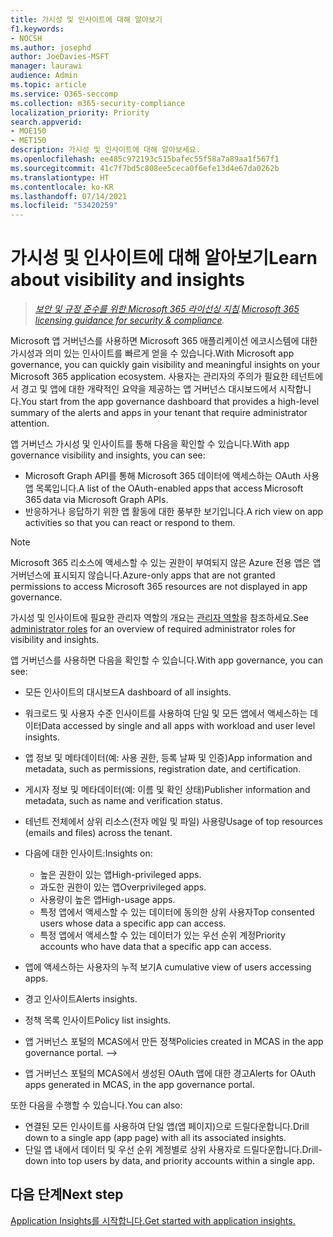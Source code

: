 ```yaml
---
title: 가시성 및 인사이트에 대해 알아보기
f1.keywords:
- NOCSH
ms.author: josephd
author: JoeDavies-MSFT
manager: laurawi
audience: Admin
ms.topic: article
ms.service: O365-seccomp
ms.collection: m365-security-compliance
localization_priority: Priority
search.appverid:
- MOE150
- MET150
description: 가시성 및 인사이트에 대해 알아보세요.
ms.openlocfilehash: ee485c972193c515bafec55f58a7a89aa1f567f1
ms.sourcegitcommit: 41c7f7bd5c808ee5ceca0f6efe13d4e67da0262b
ms.translationtype: HT
ms.contentlocale: ko-KR
ms.lasthandoff: 07/14/2021
ms.locfileid: "53420259"
---
```

# <a name="learn-about-visibility-and-insights"></a><span data-ttu-id="54cb3-103">가시성 및 인사이트에 대해 알아보기</span><span class="sxs-lookup"><span data-stu-id="54cb3-103">Learn about visibility and insights</span></span>

><span data-ttu-id="54cb3-104">*[보안 및 규정 준수를 위한 Microsoft 365 라이선싱 지침](https://aka.ms/ComplianceSD).*</span><span class="sxs-lookup"><span data-stu-id="54cb3-104">*[Microsoft 365 licensing guidance for security & compliance](https://aka.ms/ComplianceSD).*</span></span>

<span data-ttu-id="54cb3-105">Microsoft 앱 거버넌스를 사용하면 Microsoft 365 애플리케이션 에코시스템에 대한 가시성과 의미 있는 인사이트를 빠르게 얻을 수 있습니다.</span><span class="sxs-lookup"><span data-stu-id="54cb3-105">With Microsoft app governance, you can quickly gain visibility and meaningful insights on your Microsoft 365 application ecosystem.</span></span> <span data-ttu-id="54cb3-106">사용자는 관리자의 주의가 필요한 테넌트에서 경고 및 앱에 대한 개략적인 요약을 제공하는 앱 거버넌스 대시보드에서 시작합니다.</span><span class="sxs-lookup"><span data-stu-id="54cb3-106">You start from the app governance dashboard that provides a high-level summary of the alerts and apps in your tenant that require administrator attention.</span></span>

<span data-ttu-id="54cb3-107">앱 거버넌스 가시성 및 인사이트를 통해 다음을 확인할 수 있습니다.</span><span class="sxs-lookup"><span data-stu-id="54cb3-107">With app governance visibility and insights, you can see:</span></span>

- <span data-ttu-id="54cb3-108">Microsoft Graph API를 통해 Microsoft 365 데이터에 액세스하는 OAuth 사용 앱 목록입니다.</span><span class="sxs-lookup"><span data-stu-id="54cb3-108">A list of the OAuth-enabled apps that access Microsoft 365 data via Microsoft Graph APIs.</span></span>
- <span data-ttu-id="54cb3-109">반응하거나 응답하기 위한 앱 활동에 대한 풍부한 보기입니다.</span><span class="sxs-lookup"><span data-stu-id="54cb3-109">A rich view on app activities so that you can react or respond to them.</span></span>

>[!Note]
><span data-ttu-id="54cb3-110">Microsoft 365 리소스에 액세스할 수 있는 권한이 부여되지 않은 Azure 전용 앱은 앱 거버넌스에 표시되지 않습니다.</span><span class="sxs-lookup"><span data-stu-id="54cb3-110">Azure-only apps that are not granted permissions to access Microsoft 365 resources are not displayed in app governance.</span></span>
>

<span data-ttu-id="54cb3-111">가시성 및 인사이트에 필요한 관리자 역할의 개요는 [관리자 역할](app-governance-get-started.md#administrator-roles)을 참조하세요.</span><span class="sxs-lookup"><span data-stu-id="54cb3-111">See [administrator roles](app-governance-get-started.md#administrator-roles) for an overview of required administrator roles for visibility and insights.</span></span>

<!--
From messaging doc, page 21:

View M365 App List & Metadata
View M365 App List of Consented Users
View M365 App Permissions
View M365 App Permission Usage
View Over permissioned Apps
Aggregate M365 API Usage Data by Workload (count, download/upload)
Per-App M365 API Usage Data by Workload (count, download/upload)
Per-User M365 API Usage Data by Workload (count, download/upload)
M365 API Usage Data For High-Value/Classified Assets (count, download/upload)
M365 API Error Analysis per App
-->

<span data-ttu-id="54cb3-112">앱 거버넌스를 사용하면 다음을 확인할 수 있습니다.</span><span class="sxs-lookup"><span data-stu-id="54cb3-112">With app governance, you can see:</span></span>

- <span data-ttu-id="54cb3-113">모든 인사이트의 대시보드</span><span class="sxs-lookup"><span data-stu-id="54cb3-113">A dashboard of all insights.</span></span>
- <span data-ttu-id="54cb3-114">워크로드 및 사용자 수준 인사이트를 사용하여 단일 및 모든 앱에서 액세스하는 데이터</span><span class="sxs-lookup"><span data-stu-id="54cb3-114">Data accessed by single and all apps with workload and user level insights.</span></span>
- <span data-ttu-id="54cb3-115">앱 정보 및 메타데이터(예: 사용 권한, 등록 날짜 및 인증)</span><span class="sxs-lookup"><span data-stu-id="54cb3-115">App information and metadata, such as permissions, registration date, and certification.</span></span>
- <span data-ttu-id="54cb3-116">게시자 정보 및 메타데이터(예: 이름 및 확인 상태)</span><span class="sxs-lookup"><span data-stu-id="54cb3-116">Publisher information and metadata, such as name and verification status.</span></span>
- <span data-ttu-id="54cb3-117">테넌트 전체에서 상위 리소스(전자 메일 및 파일) 사용량</span><span class="sxs-lookup"><span data-stu-id="54cb3-117">Usage of top resources (emails and files) across the tenant.</span></span>
- <span data-ttu-id="54cb3-118">다음에 대한 인사이트:</span><span class="sxs-lookup"><span data-stu-id="54cb3-118">Insights on:</span></span>

  - <span data-ttu-id="54cb3-119">높은 권한이 있는 앱</span><span class="sxs-lookup"><span data-stu-id="54cb3-119">High-privileged apps.</span></span>
  - <span data-ttu-id="54cb3-120">과도한 권한이 있는 앱</span><span class="sxs-lookup"><span data-stu-id="54cb3-120">Overprivileged apps.</span></span>
  - <span data-ttu-id="54cb3-121">사용량이 높은 앱</span><span class="sxs-lookup"><span data-stu-id="54cb3-121">High-usage apps.</span></span>
  - <span data-ttu-id="54cb3-122">특정 앱에서 액세스할 수 있는 데이터에 동의한 상위 사용자</span><span class="sxs-lookup"><span data-stu-id="54cb3-122">Top consented users whose data a specific app can access.</span></span>
  - <span data-ttu-id="54cb3-123">특정 앱에서 액세스할 수 있는 데이터가 있는 우선 순위 계정</span><span class="sxs-lookup"><span data-stu-id="54cb3-123">Priority accounts who have data that a specific app can access.</span></span>

- <span data-ttu-id="54cb3-124">앱에 액세스하는 사용자의 누적 보기</span><span class="sxs-lookup"><span data-stu-id="54cb3-124">A cumulative view of users accessing apps.</span></span>
- <span data-ttu-id="54cb3-125">경고 인사이트</span><span class="sxs-lookup"><span data-stu-id="54cb3-125">Alerts insights.</span></span>
- <span data-ttu-id="54cb3-126">정책 목록 인사이트</span><span class="sxs-lookup"><span data-stu-id="54cb3-126">Policy list insights.</span></span>
<span data-ttu-id="54cb3-127"><!--></span><span class="sxs-lookup"><span data-stu-id="54cb3-127"><!--></span></span>
- <span data-ttu-id="54cb3-128">앱 거버넌스 포털의 MCAS에서 만든 정책</span><span class="sxs-lookup"><span data-stu-id="54cb3-128">Policies created in MCAS in the app governance portal.</span></span>
-->
- <span data-ttu-id="54cb3-129">앱 거버넌스 포털의 MCAS에서 생성된 OAuth 앱에 대한 경고</span><span class="sxs-lookup"><span data-stu-id="54cb3-129">Alerts for OAuth apps generated in MCAS, in the app governance portal.</span></span>

<span data-ttu-id="54cb3-130">또한 다음을 수행할 수 있습니다.</span><span class="sxs-lookup"><span data-stu-id="54cb3-130">You can also:</span></span>

- <span data-ttu-id="54cb3-131">연결된 모든 인사이트를 사용하여 단일 앱(앱 페이지)으로 드릴다운합니다.</span><span class="sxs-lookup"><span data-stu-id="54cb3-131">Drill down to a single app (app page) with all its associated insights.</span></span>
- <span data-ttu-id="54cb3-132">단일 앱 내에서 데이터 및 우선 순위 계정별로 상위 사용자로 드릴다운합니다.</span><span class="sxs-lookup"><span data-stu-id="54cb3-132">Drill-down into top users by data, and priority accounts within a single app.</span></span>

## <a name="next-step"></a><span data-ttu-id="54cb3-133">다음 단계</span><span class="sxs-lookup"><span data-stu-id="54cb3-133">Next step</span></span>

[<span data-ttu-id="54cb3-134">Application Insights를 시작합니다.</span><span class="sxs-lookup"><span data-stu-id="54cb3-134">Get started with application insights.</span></span>](app-governance-visibility-insights-get-started.md)
